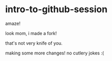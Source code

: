 # intro-to-github-session
amaze!

look mom, i made a fork!

that's not very knife of you.

making some more changes! no cutlery jokes :(
